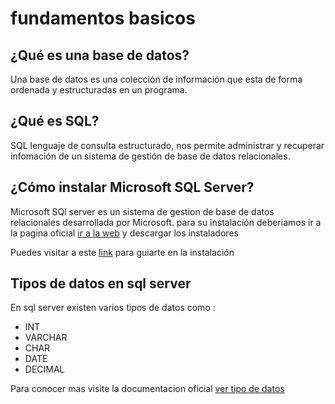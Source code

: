 # fundamentos basicos

## ¿Qué es una base de datos?
Una base de datos es una colección de información que esta de forma ordenada y estructuradas en un programa. 

## ¿Qué es SQL?

SQL lenguaje de consulta estructurado, nos permite administrar y recuperar infomación de un sistema de gestión de base de datos relacionales.

## ¿Cómo instalar Microsoft SQL Server?

Microsoft SQl server es un sistema de gestion de base de datos relacionales desarrollada por Microsoft. para su instalación deberiamos ir a la pagina oficial [ir a la web](https://www.microsoft.com/es-es/sql-server/sql-server-downloads) y descargar los instaladores

Puedes visitar a este [link](https://www.youtube.com/watch?v=YOaC_TyOrdk) para guiarte en la instalación 

## Tipos de datos en sql server 
En sql server existen varios tipos de datos como :
  - INT
  - VARCHAR
  - CHAR
  - DATE 
  - DECIMAL

Para conocer mas visite la documentacion oficial [ ver tipo de datos](https://docs.microsoft.com/es-es/sql/t-sql/data-types/data-types-transact-sql?view=sql-server-ver15#:~:text=En%20SQL%20Server%2C%20cada%20columna%2C%20variable%20local%2C%20expresi%C3%B3n,datos%20de%20fecha%20y%20hora%2C%20cadenas%20binarias%2C%20etc.) 